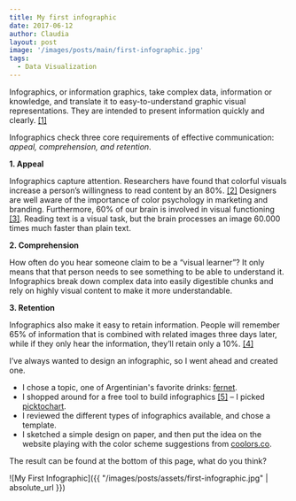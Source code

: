 ```yaml
---
title: My first infographic
date: 2017-06-12
author: Claudia
layout: post
image: '/images/posts/main/first-infographic.jpg'
tags:
  - Data Visualization
---
```


Infographics, or information graphics, take complex data, information or knowledge, and translate it to easy-to-understand graphic visual representations.  They are intended to present information quickly and clearly. <a href="https://en.wikipedia.org/wiki/Infographic#cite_note-Ref2-2" target="_blank" rel="noopener">[1]</a>

Infographics check three core requirements of effective communication: _appeal, comprehension, and retention_.

**1. Appeal**
  
Infographics capture attention.  Researchers have found that colorful visuals increase a person&#8217;s willingness to read content by an 80%. <a href="https://blog.snappa.com/types-of-infographics/" target="_blank" rel="noopener">[2]</a> Designers are well aware of the importance of color psychology in marketing and branding. Furthermore, 60% of our brain is involved in visual functioning <a href="https://www.safaribooksonline.com/library/view/the-language-of/9781492017257/ch41s02.html" target="_blank" rel="noopener">[3]</a>.  Reading text is a visual task, but the brain processes an image 60.000 times much faster than plain text.

**2. Comprehension**
  
How often do you hear someone claim to be a &#8220;visual learner&#8221;? It only means that that person needs to see something to be able to understand it.  Infographics break down complex data into easily digestible chunks and rely on highly visual content to make it more understandable.

**3. Retention**
  
Infographics also make it easy to retain information.  People will remember 65% of information that is combined with related images three days later, while if they only hear the information, they&#8217;ll retain only a 10%. <a href="http://www.lifelearn.com/2015/05/12/why-infographics-work/" target="_blank" rel="noopener">[4]</a>

I&#8217;ve always wanted to design an infographic, so I went ahead and created one.

* I chose a topic, one of Argentinian's favorite drinks:  [fernet](https://en.wikipedia.org/wiki/Fernet).
* I shopped around for a free tool to build infographics <a href="http://www.creativebloq.com/infographic/tools-2131971" target="_blank" rel="noopener">[5]</a> &#8211; I picked <a href="https://piktochart.com/" target="_blank" rel="noopener">picktochart</a>. 
* I reviewed the different types of infographics available, and chose a template.
* I sketched a simple design on paper, and then put the idea on the website playing with the color scheme suggestions from <a href="https://coolors.co" target="_blank" rel="noopener">coolors.co</a>.

The result can be found at the bottom of this page, what do you think?

![My First Infographic]({{ "/images/posts/assets/first-infographic.jpg" | absolute_url }})

